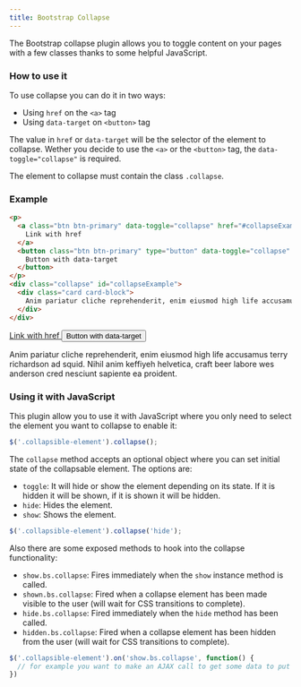 ```yaml
---
title: Bootstrap Collapse
---
```


The Bootstrap collapse plugin allows you to toggle content on your pages with a few classes thanks to some helpful JavaScript.

### How to use it

To use collapse you can do it in two ways:

* Using `href` on the `<a>` tag
* Using `data-target` on `<button>` tag

The value in `href` or `data-target` will be the selector of the element to collapse. Wether you decide to use the `<a>` or the `<button>` tag, the `data-toggle="collapse"` is required.

The element to collapse must contain the class `.collapse`. 

### Example

```html
<p>
  <a class="btn btn-primary" data-toggle="collapse" href="#collapseExample" aria-expanded="false" aria-controls="collapseExample">
    Link with href
  </a>
  <button class="btn btn-primary" type="button" data-toggle="collapse" data-target="#collapseExample" aria-expanded="false" aria-controls="collapseExample">
    Button with data-target
  </button>
</p>
<div class="collapse" id="collapseExample">
  <div class="card card-block">
    Anim pariatur cliche reprehenderit, enim eiusmod high life accusamus terry richardson ad squid. Nihil anim keffiyeh helvetica, craft beer labore wes anderson cred nesciunt sapiente ea proident.
  </div>
</div>
```

<p>
  <a class="btn btn-primary" data-toggle="collapse" href="#collapseExample" aria-expanded="false" aria-controls="collapseExample">
    Link with href
  </a>
  <button class="btn btn-primary" type="button" data-toggle="collapse" data-target="#collapseExample" aria-expanded="false" aria-controls="collapseExample">
    Button with data-target
  </button>
</p>
<div class="collapse" id="collapseExample">
  <div class="card card-block">
    Anim pariatur cliche reprehenderit, enim eiusmod high life accusamus terry richardson ad squid. Nihil anim keffiyeh helvetica, craft beer labore wes anderson cred nesciunt sapiente ea proident.
  </div>
</div>

### Using it with JavaScript

This plugin allow you to use it with JavaScript where you only need to select the element you want to collapse to enable it:

```js
$('.collapsible-element').collapse();
```

The `collapse` method accepts an optional object where you can set initial state of the collapsable element. The options are:
* `toggle`: It will hide or show the element depending on its state. If it is hidden it will be shown, if it is shown it will be hidden.
* `hide`: Hides the element.
* `show`: Shows the element.

```js
$('.collapsible-element').collapse('hide');
```

Also there are some exposed methods to hook into the collapse functionality:

* `show.bs.collapse`:	Fires immediately when the `show` instance method is called.
* `shown.bs.collapse`: Fired when a collapse element has been made visible to the user (will wait for CSS transitions to complete).
* `hide.bs.collapse`:	Fired immediately when the `hide` method has been called.
* `hidden.bs.collapse`:	Fired when a collapse element has been hidden from the user (will wait for CSS transitions to complete).

```js
$('.collapsible-element').on('show.bs.collapse', function() {
  // for example you want to make an AJAX call to get some data to put in the collapsible element.
})
```

